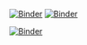 [![Binder](https://mybinder.org/badge_logo.svg)](https://notebooks.gesis.org/binder/jupyter/user/dm4bem-thermal--sponse-groupe-1-stw6a4f1/lab/workspaces/auto-F/tree/ReportProject_ThermalModel.ipynb)
[![Binder](https://mybinder.org/badge_logo.svg)](https://mybinder.org/v2/gh/dm4bem/thermal-model-steady-state-step-response-groupe-1/HEAD)

[![Binder](https://mybinder.org/badge_logo.svg)](https://mybinder.org/v2/gh/dm4bem/thermal-model-steady-state-step-response-groupe-1/ReportProject_ThermalModel.ipynb)
